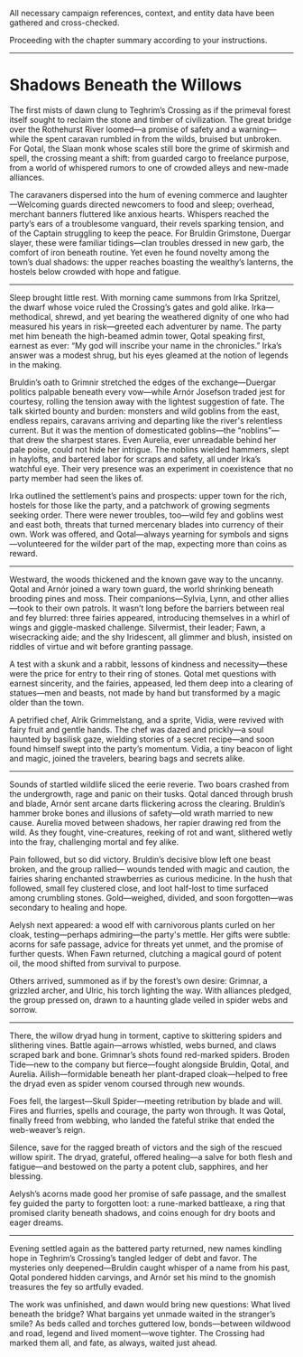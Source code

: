 All necessary campaign references, context, and entity data have been gathered and cross-checked.

Proceeding with the chapter summary according to your instructions.

---

# Shadows Beneath the Willows

The first mists of dawn clung to Teghrim’s Crossing as if the primeval forest itself sought to reclaim the stone and timber of civilization. The great bridge over the Rothehurst River loomed—a promise of safety and a warning—while the spent caravan rumbled in from the wilds, bruised but unbroken. For Qotal, the Slaan monk whose scales still bore the grime of skirmish and spell, the crossing meant a shift: from guarded cargo to freelance purpose, from a world of whispered rumors to one of crowded alleys and new-made alliances.

The caravaners dispersed into the hum of evening commerce and laughter—Welcoming guards directed newcomers to food and sleep; overhead, merchant banners fluttered like anxious hearts. Whispers reached the party’s ears of a troublesome vanguard, their revels sparking tension, and of the Captain struggling to keep the peace. For Bruldin Grimstone, Duergar slayer, these were familiar tidings—clan troubles dressed in new garb, the comfort of iron beneath routine. Yet even he found novelty among the town’s dual shadows: the upper reaches boasting the wealthy’s lanterns, the hostels below crowded with hope and fatigue.

***

Sleep brought little rest. With morning came summons from Irka Spritzel, the dwarf whose voice ruled the Crossing’s gates and gold alike. Irka—methodical, shrewd, and yet bearing the weathered dignity of one who had measured his years in risk—greeted each adventurer by name. The party met him beneath the high-beamed admin tower, Qotal speaking first, earnest as ever: “My god will inscribe your name in the chronicles.” Irka’s answer was a modest shrug, but his eyes gleamed at the notion of legends in the making.

Bruldin’s oath to Grimnir stretched the edges of the exchange—Duergar politics palpable beneath every vow—while Arnór Josefson traded jest for courtesy, rolling the tension away with the lightest suggestion of fate. The talk skirted bounty and burden: monsters and wild goblins from the east, endless repairs, caravans arriving and departing like the river's relentless current. But it was the mention of domesticated goblins—the “noblins”—that drew the sharpest stares. Even Aurelia, ever unreadable behind her pale poise, could not hide her intrigue. The noblins wielded hammers, slept in haylofts, and bartered labor for scraps and safety, all under Irka’s watchful eye. Their very presence was an experiment in coexistence that no party member had seen the likes of.

Irka outlined the settlement’s pains and prospects: upper town for the rich, hostels for those like the party, and a patchwork of growing segments seeking order. There were newer troubles, too—wild fey and goblins west and east both, threats that turned mercenary blades into currency of their own. Work was offered, and Qotal—always yearning for symbols and signs—volunteered for the wilder part of the map, expecting more than coins as reward.

***

Westward, the woods thickened and the known gave way to the uncanny. Qotal and Arnór joined a wary town guard, the world shrinking beneath brooding pines and moss. Their companions—Sylvia, Lynn, and other allies—took to their own patrols. It wasn’t long before the barriers between real and fey blurred: three fairies appeared, introducing themselves in a whirl of wings and giggle-masked challenge. Silvermist, their leader; Fawn, a wisecracking aide; and the shy Iridescent, all glimmer and blush, insisted on riddles of virtue and wit before granting passage.

A test with a skunk and a rabbit, lessons of kindness and necessity—these were the price for entry to their ring of stones. Qotal met questions with earnest sincerity, and the fairies, appeased, led them deep into a clearing of statues—men and beasts, not made by hand but transformed by a magic older than the town.

A petrified chef, Alrik Grimmelstang, and a sprite, Vidia, were revived with fairy fruit and gentle hands. The chef was dazed and prickly—a soul haunted by basilisk gaze, wielding stories of a secret recipe—and soon found himself swept into the party’s momentum. Vidia, a tiny beacon of light and magic, joined the travelers, bearing bags and secrets alike.

***

Sounds of startled wildlife sliced the eerie reverie. Two boars crashed from the undergrowth, rage and panic on their tusks. Qotal danced through brush and blade, Arnór sent arcane darts flickering across the clearing. Bruldin’s hammer broke bones and illusions of safety—old wrath married to new cause. Aurelia moved between shadows, her rapier drawing red from the wild. As they fought, vine-creatures, reeking of rot and want, slithered wetly into the fray, challenging mortal and fey alike.

Pain followed, but so did victory. Bruldin’s decisive blow left one beast broken, and the group rallied— wounds tended with magic and caution, the fairies sharing enchanted strawberries as curious medicine. In the hush that followed, small fey clustered close, and loot half-lost to time surfaced among crumbling stones. Gold—weighed, divided, and soon forgotten—was secondary to healing and hope.

Aelysh next appeared: a wood elf with carnivorous plants curled on her cloak, testing—perhaps admiring—the party's mettle. Her gifts were subtle: acorns for safe passage, advice for threats yet unmet, and the promise of further quests. When Fawn returned, clutching a magical gourd of potent oil, the mood shifted from survival to purpose.

Others arrived, summoned as if by the forest’s own desire: Grimnar, a grizzled archer, and Ulric, his torch lighting the way. With alliances pledged, the group pressed on, drawn to a haunting glade veiled in spider webs and sorrow.

***

There, the willow dryad hung in torment, captive to skittering spiders and slithering vines. Battle again—arrows whistled, webs burned, and claws scraped bark and bone. Grimnar’s shots found red-marked spiders. Broden Tide—new to the company but fierce—fought alongside Bruldin, Qotal, and Aurelia. Ailish—formidable beneath her plant-draped cloak—helped to free the dryad even as spider venom coursed through new wounds.

Foes fell, the largest—Skull Spider—meeting retribution by blade and will. Fires and flurries, spells and courage, the party won through. It was Qotal, finally freed from webbing, who landed the fateful strike that ended the web-weaver’s reign.

Silence, save for the ragged breath of victors and the sigh of the rescued willow spirit. The dryad, grateful, offered healing—a salve for both flesh and fatigue—and bestowed on the party a potent club, sapphires, and her blessing.

Aelysh’s acorns made good her promise of safe passage, and the smallest fey guided the party to forgotten loot: a rune-marked battleaxe, a ring that promised clarity beneath shadows, and coins enough for dry boots and eager dreams.

***

Evening settled again as the battered party returned, new names kindling hope in Teghrim’s Crossing’s tangled ledger of debt and favor. The mysteries only deepened—Bruldin caught whisper of a name from his past, Qotal pondered hidden carvings, and Arnór set his mind to the gnomish treasures the fey so artfully evaded.

The work was unfinished, and dawn would bring new questions: What lived beneath the bridge? What bargains yet unmade waited in the stranger’s smile? As beds called and torches guttered low, bonds—between wildwood and road, legend and lived moment—wove tighter. The Crossing had marked them all, and fate, as always, waited just ahead.